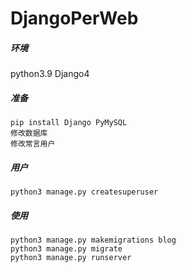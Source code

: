 # DjangoPerWeb

##### 环境

python3.9 Django4

##### 准备

```
pip install Django PyMySQL
修改数据库
修改常言用户
```

##### 用户

```
python3 manage.py createsuperuser
```

##### 使用

```
python3 manage.py makemigrations blog
python3 manage.py migrate
python3 manage.py runserver
```
